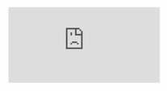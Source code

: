 ![Metrics](https://raw.githubusercontent.com/MoimHossain/git-contribution-generator/main/example/index.html)
